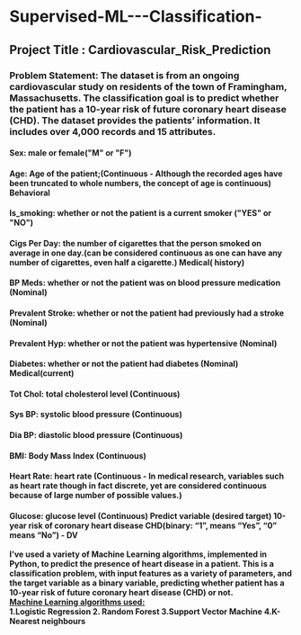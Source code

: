 # Supervised-ML---Classification-
## Project Title : Cardiovascular_Risk_Prediction
### Problem Statement: The dataset is from an ongoing cardiovascular study on residents of the town of Framingham, Massachusetts. The classification goal is to predict whether the patient has a 10-year risk of future coronary heart disease (CHD). The dataset provides the patients’ information. It includes over 4,000 records and 15 attributes.                                                                                                                                                                       
#### Sex: male or female("M" or "F")
#### Age: Age of the patient;(Continuous - Although the recorded ages have been truncated to whole numbers, the concept of age is continuous) Behavioral
#### Is_smoking: whether or not the patient is a current smoker ("YES" or "NO")
#### Cigs Per Day: the number of cigarettes that the person smoked on average in one day.(can be considered continuous as one can have any number of cigarettes, even half a cigarette.) Medical( history)
#### BP Meds: whether or not the patient was on blood pressure medication (Nominal)
#### Prevalent Stroke: whether or not the patient had previously had a stroke (Nominal)
#### Prevalent Hyp: whether or not the patient was hypertensive (Nominal)
#### Diabetes: whether or not the patient had diabetes (Nominal) Medical(current)
#### Tot Chol: total cholesterol level (Continuous)
#### Sys BP: systolic blood pressure (Continuous)
#### Dia BP: diastolic blood pressure (Continuous)
#### BMI: Body Mass Index (Continuous)
#### Heart Rate: heart rate (Continuous - In medical research, variables such as heart rate though in fact discrete, yet are considered continuous because of large number of possible values.)
#### Glucose: glucose level (Continuous) Predict variable (desired target) 10-year risk of coronary heart disease CHD(binary: “1”, means “Yes”, “0” means “No”) - DV                                                                                                                                                                                                                                                                                                                                                         <br><br> I've used a variety of Machine Learning algorithms, implemented in Python, to predict the presence of heart disease in a patient. This is a classification problem, with input features as a variety of parameters, and the target variable as a binary variable, predicting whether patient has a 10-year risk of future coronary heart disease (CHD) or not. <br>                                                                                                                                                          <u> Machine Learning algorithms used: </u> <br>                                                                                                                       1.Logistic Regression                                                                                                                                                   2. Random Forest                                                                                                                                                       3.Support Vector Machine                                                                                                                                               4.K-Nearest neighbours                                                                                                                                                                 
